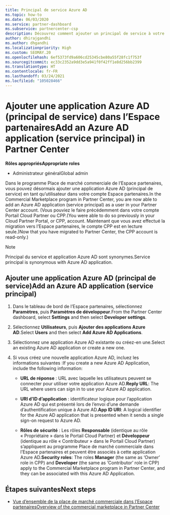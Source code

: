 ```yaml
---
title: Principal de service Azure AD
ms.topic: how-to
ms.date: 06/03/2020
ms.service: partner-dashboard
ms.subservice: partnercenter-csp
description: Découvrez comment ajouter un principal de service à votre locataire Azure AD. Cela revient à ajouter une application Azure AD (principal de service) dans l’Espace partenaires.
author: dhirajgandhi
ms.author: dhgandhi
ms.localizationpriority: High
ms.custom: SEOMAY.20
ms.openlocfilehash: 6ef5373fd9a606cd25345cbe80a55f28fc1f753f
ms.sourcegitcommit: ec33c2352a9dd3e5a941f0f42ff1e8d256bb2399
ms.translationtype: HT
ms.contentlocale: fr-FR
ms.lasthandoff: 03/24/2021
ms.locfileid: "105028466"
---
```

# <a name="add-an-azure-ad-application-service-principal-in-partner-center"></a><span data-ttu-id="8d094-104">Ajouter une application Azure AD (principal de service) dans l’Espace partenaires</span><span class="sxs-lookup"><span data-stu-id="8d094-104">Add an Azure AD application (service principal) in Partner Center</span></span>

<span data-ttu-id="8d094-105">**Rôles appropriés**</span><span class="sxs-lookup"><span data-stu-id="8d094-105">**Appropriate roles**</span></span>

- <span data-ttu-id="8d094-106">Administrateur général</span><span class="sxs-lookup"><span data-stu-id="8d094-106">Global admin</span></span>

<span data-ttu-id="8d094-107">Dans le programme Place de marché commerciale de l’Espace partenaires, vous pouvez désormais ajouter une application Azure AD (principal de service) en tant qu’utilisateur dans votre compte Espace partenaires.</span><span class="sxs-lookup"><span data-stu-id="8d094-107">In the Commercial Marketplace program in Partner Center, you are now able to add an Azure AD application (service principal) as a user in your Partner Center account.</span></span> <span data-ttu-id="8d094-108">(Vous pouviez le faire précédemment dans votre compte Portail Cloud Partner ou CPP.</span><span class="sxs-lookup"><span data-stu-id="8d094-108">(You were able to do so previously in your Cloud Partner Portal, or CPP, account.</span></span> <span data-ttu-id="8d094-109">Maintenant que vous avez effectué la migration vers l’Espace partenaires, le compte CPP est en lecture seule.)</span><span class="sxs-lookup"><span data-stu-id="8d094-109">Now that you have migrated to Partner Center, the CPP account is read-only.)</span></span>
 
>[!Note] 
><span data-ttu-id="8d094-110">Principal du service et application Azure AD sont synonymes.</span><span class="sxs-lookup"><span data-stu-id="8d094-110">Service principal is synonymous with Azure AD application.</span></span>

## <a name="add-an-azure-ad-application-service-principal"></a><span data-ttu-id="8d094-111">Ajouter une application Azure AD (principal de service)</span><span class="sxs-lookup"><span data-stu-id="8d094-111">Add an Azure AD application (service principal)</span></span>

1. <span data-ttu-id="8d094-112">Dans le tableau de bord de l’Espace partenaires, sélectionnez **Paramètres**, puis **Paramètres de développeur**.</span><span class="sxs-lookup"><span data-stu-id="8d094-112">From the Partner Center dashboard, select **Settings** and then select **Developer settings**.</span></span>

2. <span data-ttu-id="8d094-113">Sélectionnez **Utilisateurs**, puis **Ajouter des applications Azure AD**.</span><span class="sxs-lookup"><span data-stu-id="8d094-113">Select **Users** and then select **Add Azure AD Applications**.</span></span>

3. <span data-ttu-id="8d094-114">Sélectionnez une application Azure AD existante ou créez-en une.</span><span class="sxs-lookup"><span data-stu-id="8d094-114">Select an existing Azure AD application or create a new one.</span></span>

4. <span data-ttu-id="8d094-115">Si vous créez une nouvelle application Azure AD, incluez les informations suivantes :</span><span class="sxs-lookup"><span data-stu-id="8d094-115">If you create a new Azure AD Application, include the following information:</span></span>  

   - <span data-ttu-id="8d094-116">**URL de réponse** : URL avec laquelle les utilisateurs peuvent se connecter pour utiliser votre application Azure AD.</span><span class="sxs-lookup"><span data-stu-id="8d094-116">**Reply URL**: The URL where users can sign in to use your Azure AD application.</span></span>

   - <span data-ttu-id="8d094-117">**URI d’ID d’application** : identificateur logique pour l’application Azure AD qui est présenté lors de l’envoi d’une demande d’authentification unique à Azure AD.</span><span class="sxs-lookup"><span data-stu-id="8d094-117">**App ID URI**: A logical identifier for the Azure AD application that is presented when it sends a single sign-on request to Azure AD.</span></span>

   - <span data-ttu-id="8d094-118">**Rôles de sécurité** : Les rôles **Responsable** (identique au rôle « Propriétaire » dans le Portail Cloud Partner) et **Développeur** (identique au rôle « Contributeur » dans le Portail Cloud Partner) s’appliquent au programme Place de marché commerciale dans l’Espace partenaires et peuvent être associés à cette application Azure AD.</span><span class="sxs-lookup"><span data-stu-id="8d094-118">**Security roles**: The roles **Manager** (the same as  ‘Owner’ role in CPP) and **Developer** (the same as ‘Contributor’ role in CPP) apply to the Commercial Marketplace program in Partner Center, and they can be associated with this Azure AD Application.</span></span>  

## <a name="next-steps"></a><span data-ttu-id="8d094-119">Étapes suivantes</span><span class="sxs-lookup"><span data-stu-id="8d094-119">Next steps</span></span>

- [<span data-ttu-id="8d094-120">Vue d’ensemble de la place de marché commerciale dans l’Espace partenaires</span><span class="sxs-lookup"><span data-stu-id="8d094-120">Overview of the commercial marketplace in Partner Center</span></span>](csp-commercial-marketplace-overview.md)